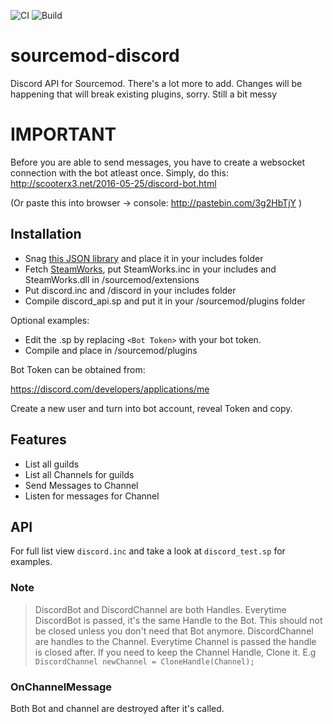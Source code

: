 ![CI](https://github.com/Deathreus/sourcemod-discord/workflows/CI/badge.svg?event=push)
![Build](https://github.com/Deathreus/sourcemod-discord/workflows/Create%20Release/badge.svg?event=push)
# sourcemod-discord
Discord API for Sourcemod. There's a lot more to add. Changes will be happening that will break existing plugins, sorry. Still a bit messy

# IMPORTANT
Before you are able to send messages, you have to create a websocket connection with the bot atleast once. Simply, do this:
http://scooterx3.net/2016-05-25/discord-bot.html

(Or paste this into browser -> console: http://pastebin.com/3g2HbTjY )

## Installation
- Snag [this JSON library](https://github.com/clugg/sm-json/releases/tag/v3.1.1) and place it in your includes folder
- Fetch [SteamWorks](https://github.com/KyleSanderson/SteamWorks/releases/tag/1.2.3c), put SteamWorks.inc in your includes and SteamWorks.dll in /sourcemod/extensions
- Put discord.inc and /discord in your includes folder
- Compile discord_api.sp and put it in your /sourcemod/plugins folder

Optional examples:
- Edit the .sp by replacing `<Bot Token>` with your bot token.
- Compile and place in /sourcemod/plugins

Bot Token can be obtained from:

https://discord.com/developers/applications/me

Create a new user and turn into bot account, reveal Token and copy.

## Features
- List all guilds
- List all Channels for guilds
- Send Messages to Channel
- Listen for messages for Channel

## API
For full list view `discord.inc` and take a look at `discord_test.sp` for examples.

### Note
> DiscordBot and DiscordChannel are both Handles. Everytime DiscordBot is passed, it's the same Handle to the Bot. This should not be closed unless you don't need that Bot anymore. DiscordChannel are handles to the Channel. Everytime Channel is passed the handle is closed after. If you need to keep the Channel Handle, Clone it. E.g `DiscordChannel newChannel = CloneHandle(Channel);`


### OnChannelMessage
Both Bot and channel are destroyed after it's called.
